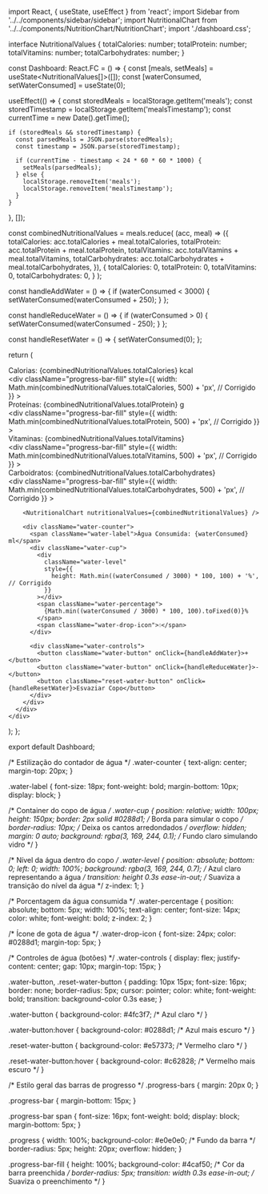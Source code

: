 import React, { useState, useEffect } from 'react';
import Sidebar from '../../components/sidebar/sidebar';
import NutritionalChart from '../../components/NutritionChart/NutritionChart';
import './dashboard.css';

interface NutritionalValues {
  totalCalories: number;
  totalProtein: number;
  totalVitamins: number;
  totalCarbohydrates: number;
}

const Dashboard: React.FC = () => {
  const [meals, setMeals] = useState<NutritionalValues[]>([]);
  const [waterConsumed, setWaterConsumed] = useState<number>(0);

  useEffect(() => {
    const storedMeals = localStorage.getItem('meals');
    const storedTimestamp = localStorage.getItem('mealsTimestamp');
    const currentTime = new Date().getTime();

    if (storedMeals && storedTimestamp) {
      const parsedMeals = JSON.parse(storedMeals);
      const timestamp = JSON.parse(storedTimestamp);

      if (currentTime - timestamp < 24 * 60 * 60 * 1000) {
        setMeals(parsedMeals);
      } else {
        localStorage.removeItem('meals');
        localStorage.removeItem('mealsTimestamp');
      }
    }
  }, []);

  const combinedNutritionalValues = meals.reduce(
    (acc, meal) => ({
      totalCalories: acc.totalCalories + meal.totalCalories,
      totalProtein: acc.totalProtein + meal.totalProtein,
      totalVitamins: acc.totalVitamins + meal.totalVitamins,
      totalCarbohydrates: acc.totalCarbohydrates + meal.totalCarbohydrates,
    }),
    {
      totalCalories: 0,
      totalProtein: 0,
      totalVitamins: 0,
      totalCarbohydrates: 0,
    }
  );

  const handleAddWater = () => {
    if (waterConsumed < 3000) {
      setWaterConsumed(waterConsumed + 250);
    }
  };

  const handleReduceWater = () => {
    if (waterConsumed > 0) {
      setWaterConsumed(waterConsumed - 250);
    }
  };

  const handleResetWater = () => {
    setWaterConsumed(0);
  };

  return (
    <div className="dashboard-container">
      <Sidebar />
      <div className="charts-container">
        <div className="progress-bars">
          <div className="progress-bar">
            <span>Calorias: {combinedNutritionalValues.totalCalories} kcal</span>
            <div className="progress">
              <div
                className="progress-bar-fill"
                style={{
                  width: Math.min(combinedNutritionalValues.totalCalories, 500) + 'px', // Corrigido
                }}
              ></div>
            </div>
          </div>
          <div className="progress-bar">
            <span>Proteínas: {combinedNutritionalValues.totalProtein} g</span>
            <div className="progress">
              <div
                className="progress-bar-fill"
                style={{
                  width: Math.min(combinedNutritionalValues.totalProtein, 500) + 'px', // Corrigido
                }}
              ></div>
            </div>
          </div>
          <div className="progress-bar">
            <span>Vitaminas: {combinedNutritionalValues.totalVitamins}</span>
            <div className="progress">
              <div
                className="progress-bar-fill"
                style={{
                  width: Math.min(combinedNutritionalValues.totalVitamins, 500) + 'px', // Corrigido
                }}
              ></div>
            </div>
          </div>
          <div className="progress-bar">
            <span>Carboidratos: {combinedNutritionalValues.totalCarbohydrates}</span>
            <div className="progress">
              <div
                className="progress-bar-fill"
                style={{
                  width: Math.min(combinedNutritionalValues.totalCarbohydrates, 500) + 'px', // Corrigido
                }}
              ></div>
            </div>
          </div>
        </div>

        <NutritionalChart nutritionalValues={combinedNutritionalValues} />

        <div className="water-counter">
          <span className="water-label">Água Consumida: {waterConsumed} ml</span>
          <div className="water-cup">
            <div
              className="water-level"
              style={{
                height: Math.min((waterConsumed / 3000) * 100, 100) + '%', // Corrigido
              }}
            ></div>
            <span className="water-percentage">
              {Math.min((waterConsumed / 3000) * 100, 100).toFixed(0)}%
            </span>
            <span className="water-drop-icon">💧</span>
          </div>

          <div className="water-controls">
            <button className="water-button" onClick={handleAddWater}>+</button>
            <button className="water-button" onClick={handleReduceWater}>-</button>
            <button className="reset-water-button" onClick={handleResetWater}>Esvaziar Copo</button>
          </div>
        </div>
      </div>
    </div>
  );
};

export default Dashboard;



/* Estilização do contador de água */
.water-counter {
  text-align: center;
  margin-top: 20px;
}

.water-label {
  font-size: 18px;
  font-weight: bold;
  margin-bottom: 10px;
  display: block;
}

/* Container do copo de água */
.water-cup {
  position: relative;
  width: 100px;
  height: 150px;
  border: 2px solid #0288d1; /* Borda para simular o copo */
  border-radius: 10px; /* Deixa os cantos arredondados */
  overflow: hidden;
  margin: 0 auto;
  background: rgba(3, 169, 244, 0.1); /* Fundo claro simulando vidro */
}

/* Nível da água dentro do copo */
.water-level {
  position: absolute;
  bottom: 0;
  left: 0;
  width: 100%;
  background: rgba(3, 169, 244, 0.7); /* Azul claro representando a água */
  transition: height 0.3s ease-in-out; /* Suaviza a transição do nível da água */
  z-index: 1;
}

/* Porcentagem da água consumida */
.water-percentage {
  position: absolute;
  bottom: 5px;
  width: 100%;
  text-align: center;
  font-size: 14px;
  color: white;
  font-weight: bold;
  z-index: 2;
}

/* Ícone de gota de água */
.water-drop-icon {
  font-size: 24px;
  color: #0288d1;
  margin-top: 5px;
}

/* Controles de água (botões) */
.water-controls {
  display: flex;
  justify-content: center;
  gap: 10px;
  margin-top: 15px;
}

.water-button,
.reset-water-button {
  padding: 10px 15px;
  font-size: 16px;
  border: none;
  border-radius: 5px;
  cursor: pointer;
  color: white;
  font-weight: bold;
  transition: background-color 0.3s ease;
}

.water-button {
  background-color: #4fc3f7; /* Azul claro */
}

.water-button:hover {
  background-color: #0288d1; /* Azul mais escuro */
}

.reset-water-button {
  background-color: #e57373; /* Vermelho claro */
}

.reset-water-button:hover {
  background-color: #c62828; /* Vermelho mais escuro */
}

/* Estilo geral das barras de progresso */
.progress-bars {
  margin: 20px 0;
}

.progress-bar {
  margin-bottom: 15px;
}

.progress-bar span {
  font-size: 16px;
  font-weight: bold;
  display: block;
  margin-bottom: 5px;
}

.progress {
  width: 100%;
  background-color: #e0e0e0; /* Fundo da barra */
  border-radius: 5px;
  height: 20px;
  overflow: hidden;
}

.progress-bar-fill {
  height: 100%;
  background-color: #4caf50; /* Cor da barra preenchida */
  border-radius: 5px;
  transition: width 0.3s ease-in-out; /* Suaviza o preenchimento */
}



